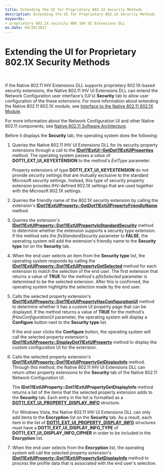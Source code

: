 ```yaml
---
title: Extending the UI for Proprietary 802.1X Security Methods
description: Extending the UI for Proprietary 802.1X Security Methods
keywords:
- proprietary 802.1X security WDK IHV UI Extensions DLL
ms.date: 04/20/2017
---
```


# Extending the UI for Proprietary 802.1X Security Methods




 

If the Native 802.11 IHV Extensions DLL supports proprietary 802.1X-based security extensions, the Native 802.11 IHV UI Extensions DLL can extend the Network Configuration user interface's (UI's) **Security** tab to allow user configuration of the these extensions. For more information about extending the Native 802.11 802.1X module, see [Interface to the Native 802.11 802.1X Module](interface-to-the-native-802-11-802-1x-module.md).

For more information about the Network Configuration UI and other Native 802.11 components, see [Native 802.11 Software Architecture](/previous-versions/windows/hardware/wireless/native-802-11-software-architecture).

Before it displays the **Security** tab, the operating system does the following:

1.  Queries the Native 802.11 IHV UI Extensions DLL for its security property extensions through a call to the [**IDot11ExtUI::GetDot11ExtUIProperties**](/previous-versions/windows/hardware/wireless/ff553776(v=vs.85)) method. The operating system passes a value of **DOT11\_EXT\_UI\_KEYEXTENSION** to the method's *ExtType* parameter.

    Property extensions of type **DOT11\_EXT\_UI\_KEYEXTENSION** do not provide security settings that are mutually exclusive to the standard Microsoft security settings. Instead, this type of security property extension provides IHV-defined 802.1X settings that are used together with the Microsoft 802.1X settings.

2.  Queries the friendly name of the 802.1X security extension by calling the extension's [**IDot11ExtUIProperty::GetDot11ExtUIPropertyFriendlyName**](/previous-versions/windows/hardware/wireless/ff553768(v=vs.85)) method.

3.  Queries the extension's [**IDot11ExtUIProperty::Dot11ExtUIPropertyIsStandardSecurity**](/previous-versions/windows/hardware/wireless/ff553760(v=vs.85)) method to determine whether the extension supports a security type extension. If the method sets the *fIsStandardSecurity* parameter to **FALSE**, the operating system will add the extension's friendly name to the **Security type** list on the **Security** tab.

4.  When the end user selects an item from the **Security type** list, the operating system responds by calling the [**IDot11ExtUIProperty::Dot11ExtUIPropertyGetSelected**](/previous-versions/windows/hardware/wireless/ff553753(v=vs.85)) method for each extension to match the selection of the end user. The first extension that returns a value of **TRUE** for the method's *pfIsSelected* parameter is determined to be the selected extension. After this is confirmed, the operating system highlights the selection made by the end user.

5.  Calls the selected property extension's [**IDot11ExtUIProperty::Dot11ExtUIPropertyHasConfigurationUI**](/previous-versions/windows/hardware/wireless/ff553756(v=vs.85)) method to determine whether it has a custom UI property page that can be displayed. If the method returns a value of **TRUE** for the method's *fHasConfigurationUI* parameter, the operating system will display a **Configure** button next to the **Security type** list.

    If the end user clicks the **Configure** button, the operating system will call the selected property extension's [**IDot11ExtUIProperty::DisplayDot11ExtUIProperty**](/previous-versions/windows/hardware/wireless/ff553749(v=vs.85)) method to display the custom configuration UI for the extension.

6.  Calls the selected property extension's [**IDot11ExtUIProperty::Dot11ExtUIPropertyGetDisplayInfo**](/previous-versions/windows/hardware/wireless/ff553752(v=vs.85)) method. Through this method, the Native 802.11 IHV UI Extensions DLL can return other property extensions to the **Security** tab of the Native 802.11 Network Configuration UI.

    The **IDot11ExtUIProperty::Dot11ExtUIPropertyGetDisplayInfo** method returns a list of the items that the selected property extension adds to the **Security** tab. Each entry in the list is formatted as a [**DOT11\_EXT\_UI\_PROPERTY\_DISPLAY\_INFO**](/previous-versions/windows/hardware/drivers/ff548637(v=vs.85)) structure.

    For Windows Vista, the Native 802.11 IHV UI Extensions DLL can only add items to the **Encryption** list on the **Security** tab. As a result, each item in the list of [**DOT11\_EXT\_UI\_PROPERTY\_DISPLAY\_INFO**](/previous-versions/windows/hardware/drivers/ff548637(v=vs.85)) structures must have a **DOT11\_EXT\_UI\_DISPLAY\_INFO\_TYPE** of **DOT11\_EXT\_UI\_DISPLAY\_INFO\_CIPHER** in order to be included in the **Encryption** list.

7.  When the end user selects from the **Encryption** list, the operating system will call the selected property extension's [**IDot11ExtUIProperty::Dot11ExtUIPropertySetDisplayInfo**](/previous-versions/windows/hardware/wireless/ff553763(v=vs.85)) method to process the profile data that is associated with the end user's selection.

 

 
